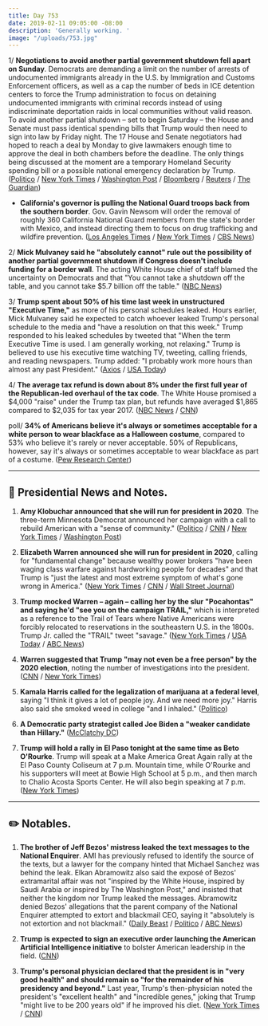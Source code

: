 ```yaml
---
title: Day 753
date: 2019-02-11 09:05:00 -08:00
description: 'Generally working. '
image: "/uploads/753.jpg"
---
```


1/ **Negotiations to avoid another partial government shutdown fell apart on Sunday**. Democrats are demanding a limit on the number of arrests of undocumented immigrants already in the U.S. by Immigration and Customs Enforcement officers, as well as a cap the number of beds in ICE detention centers to force the Trump administration to focus on detaining undocumented immigrants with criminal records instead of using indiscriminate deportation raids in local communities without valid reason. To avoid another partial shutdown – set to begin Saturday – the House and Senate must pass identical spending bills that Trump would then need to sign into law by Friday night. The 17 House and Senate negotiators had hoped to reach a deal by Monday to give lawmakers enough time to approve the deal in both chambers before the deadline. The only things being discussed at the moment are a temporary Homeland Security spending bill or a possible national emergency declaration by Trump. ([Politico](https://www.politico.com/story/2019/02/10/government-shutdown-talks-hit-snag-1160924) / [New York Times](https://www.nytimes.com/2019/02/10/us/politics/trump-border-wall.html) / [Washington Post](http://www.washingtonpost.com/business/economy/border-talks-at-impasse-as-shutdown-looms-friday-officials-say/2019/02/10/aa8ef08c-2d36-11e9-813a-0ab2f17e305b_story.html) / [Bloomberg](https://www.bloomberg.com/news/articles/2019-02-10/mulvaney-says-can-t-rule-out-another-shutdown-over-wall-funding) / [Reuters](https://www.reuters.com/article/us-usa-shutdown/talks-collapse-on-border-deal-as-u-s-government-shutdown-looms-idUSKCN1PZ0H1) / [The Guardian](https://www.theguardian.com/us-news/2019/feb/10/avert-us-shutdown-talks-stalled-immigration-richard-shelby))

* **California's governor is pulling the National Guard troops back from the southern border**. Gov. Gavin Newsom will order the removal of roughly 360 California National Guard members from the state's border with Mexico, and instead directing them to focus on drug trafficking and wildfire prevention. ([Los Angeles Times](https://www.latimes.com/newsletters/la-me-todays-headlines-20190211-story.html) / [New York Times](https://www.nytimes.com/2019/02/11/us/california-newsom-national-guard-mexico-border-trump.html) / [CBS News](https://www.cbsnews.com/news/california-gov-gavin-newsom-to-pull-back-national-guard-from-border/))

2/ **Mick Mulvaney said he "absolutely cannot" rule out the possibility of another partial government shutdown if Congress doesn't include funding for a border wall**. The acting White House chief of staff blamed the uncertainty on Democrats and that "You cannot take a shutdown off the table, and you cannot take $5.7 billion off the table." ([NBC News](https://www.nbcnews.com/politics/meet-the-press/white-house-chief-staff-mulvaney-won-t-rule-out-possibility-n969801))

3/ **Trump spent about 50% of his time last week in unstructured "Executive Time,"** as more of his personal schedules leaked. Hours earlier, Mick Mulvaney said he expected to catch whoever leaked Trump's personal schedule to the media and "have a resolution on that this week." Trump responded to his leaked schedules by tweeted that "When the term Executive Time is used. I am generally working, not relaxing." Trump is believed to use his executive time watching TV, tweeting, calling friends, and reading newspapers. Trump added: "I probably work more hours than almost any past President." ([Axios](https://www.axios.com/trump-schedule-leaks-4840f751-e663-49c0-b288-2dd39bde9c79.html) / [USA Today](https://www.usatoday.com/story/news/politics/onpolitics/2019/02/10/trump-explains-executive-time/2832329002/))

4/ **The average tax refund is down about 8% under the first full year of the Republican-led overhaul of the tax code**. The White House promised a $4,000 "raise" under the Trump tax plan, but refunds have averaged $1,865 compared to $2,035 for tax year 2017. ([NBC News](https://www.nbcnews.com/business/taxes/under-new-trump-tax-code-average-refund-8-4-percent-n970066) / [CNN](https://www.cnn.com/2019/02/09/politics/tax-code-early-returns-data/index.html))

poll/ **34% of Americans believe it's always or sometimes acceptable for a white person to wear blackface as a Halloween costume**, compared to 53% who believe it's rarely or never acceptable. 50% of Republicans, however, say it's always or sometimes acceptable to wear blackface as part of a costume. ([Pew Research Center](http://www.pewresearch.org/fact-tank/2019/02/11/about-a-third-of-americans-say-blackface-in-a-halloween-costume-is-acceptable-at-least-sometimes/))

---

## 👑 Presidential News and Notes.

1. **Amy Klobuchar announced that she will run for president in 2020**. The three-term Minnesota Democrat announced her campaign with a call to rebuild American with a "sense of community." ([Politico](https://www.politico.com/story/2019/02/10/amy-klobuchar-2020-presidential-candidate-1162576) / [CNN](https://www.cnn.com/2019/02/10/politics/klobuchar-announcement-2020-president/index.html) / [New York Times](https://www.nytimes.com/2019/02/10/us/politics/amy-klobuchar-president-2020.html) / [Washington Post](https://www.washingtonpost.com/politics/sen-amy-klobuchar-touting-herself-as-a-bridge-builder-announces-her-democratic-presidential-bid/2019/02/10/4d9c39de-152b-11e9-803c-4ef28312c8b9_story.html))

2. **Elizabeth Warren announced she will run for president in 2020**, calling for "fundamental change" because wealthy power brokers "have been waging class warfare against hardworking people for decades" and that Trump is "just the latest and most extreme symptom of what's gone wrong in America." ([New York Times](https://www.nytimes.com/2019/02/09/us/politics/elizabeth-warren-2020.html) / [CNN](https://www.cnn.com/2019/02/09/politics/elizabeth-warren-campaign-kickoff-massachusetts/index.html) / [Wall Street Journal](https://www.wsj.com/articles/sen-elizabeth-warren-officially-enters-2020-presidential-race-11549731946))

3. **Trump mocked Warren – again – calling her by the slur "Pocahontas" and saying he'd "see you on the campaign TRAIL,"** which is interpreted as a reference to the Trail of Tears where Native Americans were forcibly relocated to reservations in the southeastern U.S. in the 1800s. Trump Jr. called the "TRAIL" tweet "savage." ([New York Times](https://www.nytimes.com/2019/02/10/us/trump-trail-of-tears.html) / [USA Today](https://www.usatoday.com/story/news/politics/2019/02/09/trump-appears-mock-warren-campaign-trail-tears-reference/2826768002/) / [ABC News](https://abcnews.go.com/Politics/donald-trump-jr-calls-fathers-tweet-sen-elizabeth/story?id=60970497))

4. **Warren suggested that Trump "may not even be a free person" by the 2020 election**, noting the number of investigations into the president. ([CNN](https://www.cnn.com/2019/02/10/politics/elizabeth-warren-donald-trump/index.html) / [New York Times](https://www.nytimes.com/2019/02/10/us/politics/elizabeth-warren-trump-2020.html))

5. **Kamala Harris called for the legalization of marijuana at a federal level**, saying "I think it gives a lot of people joy. And we need more joy." Harris also said she smoked weed in college "and I inhaled." ([Politico](https://www.politico.com/story/2019/02/11/kamala-harris-2020-marijuana-legalization-1163795))

6. **A Democratic party strategist called Joe Biden a "weaker candidate than Hillary."** ([McClatchy DC](https://www.mcclatchydc.com/news/politics-government/election/campaigns/article226007090.html))

7. **Trump will hold a rally in El Paso tonight at the same time as Beto O'Rourke**. Trump will speak at a Make America Great Again rally at the El Paso County Coliseum at 7 p.m. Mountain time, while O'Rourke and his supporters will meet at Bowie High School at 5 p.m., and then march to Chalio Acosta Sports Center. He will also begin speaking at 7 p.m. ([New York Times](https://www.nytimes.com/2019/02/11/us/politics/trump-el-paso-beto.html))

---

## ✏️ Notables.

1. **The brother of Jeff Bezos' mistress leaked the text messages to the National Enquirer**. AMI has previously refused to identify the source of the texts, but a lawyer for the company hinted that Michael Sanchez was behind the leak. Elkan Abramowitz also said the exposé of Bezos' extramarital affair was not "inspired by the White House, inspired by Saudi Arabia or inspired by The Washington Post," and insisted that neither the kingdom nor Trump leaked the messages. Abramowitz denied Bezos' allegations that the parent company of the National Enquirer attempted to extort and blackmail CEO, saying it "absolutely is not extortion and not blackmail." ([Daily Beast](https://www.thedailybeast.com/mistress-lauren-sanchezs-brother-leaked-bezos-racy-texts-to-enquirer-sources-say-7) / [Politico](https://www.politico.com/story/2019/02/10/bezos-leaked-messages-national-enquirer-1161701) / [ABC News](https://abcnews.go.com/Politics/ami-ceo-david-peckers-attorney-responds-amazon-ceo/story?id=60964546))

2. **Trump is expected to sign an executive order launching the American Artificial Intelligence initiative** to bolster American leadership in the field. ([CNN](https://www.cnn.com/2019/02/11/politics/trump-executive-order-artificial-intelligence/index.html))

3. **Trump's personal physician declared that the president is in "very good health" and should remain so "for the remainder of his presidency and beyond."** Last year, Trump's then-physician noted the president's "excellent health" and "incredible genes," joking that Trump "might live to be 200 years old" if he improved his diet. ([New York Times](https://www.nytimes.com/2019/02/08/us/politics/trump-health-physical.html) / [CNN](https://www.cnn.com/2019/02/08/politics/trump-physical-healthy/index.html))
